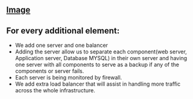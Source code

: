 ## [Image](https://imgur.com/5O6xAYX)
## For every additional element:
* We add one server and one balancer
* Adding the server allow us to separate each component(web server, Application server, Database MYSQL) in their own server and having one server with all components to serve as a backup if any of the components or server fails.
* Each server is being monitored by firewall.
* We add extra load balancer that will assist in handling more traffic across the whole infrastructure.
